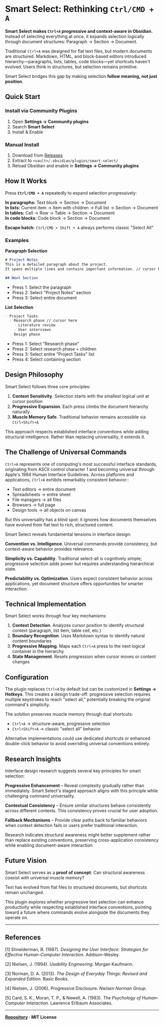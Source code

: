 # Smart Select: Rethinking `Ctrl/CMD + A`

**Smart Select makes `Ctrl+A` progressive and context-aware in Obsidian.** Instead of selecting everything at once, it expands selection logically through document structures: Paragraph → Section → Document.


Traditional `Ctrl+A` was designed for flat text files, but modern documents are structured. Markdown, HTML, and block-based editors introduced hierarchy—paragraphs, lists, tables, code blocks—yet shortcuts haven't evolved. Users think in structures, but selection remains primitive.

Smart Select bridges this gap by making selection **follow meaning, not just position**.

## Quick Start

### Install via Community Plugins
1. Open **Settings → Community plugins**  
2. Search **Smart Select**  
3. Install & Enable  

### Manual Install
1. Download from [Releases](https://github.com/jpaulpoliquit/smart-select/releases)  
2. Extract to `<vault>/.obsidian/plugins/smart-select/`  
3. Reload Obsidian and enable in **Settings → Community plugins**

## How It Works

Press **`Ctrl/CMD + A`** repeatedly to expand selection progressively:

**In paragraphs:** Text block → Section → Document  
**In lists:** Current item → Item with children → Full list → Section → Document  
**In tables:** Cell → Row → Table → Section → Document  
**In code blocks:** Code block → Section → Document

**Escape hatch:** `Ctrl/CMD + Shift + A` always performs classic "Select All"

### Examples

**Paragraph Selection**
```markdown
# Project Notes
This is a detailed paragraph about the project.
It spans multiple lines and contains important information. // cursor here

## Next Section
```
- Press 1: Select the paragraph
- Press 2: Select "Project Notes" section  
- Press 3: Select entire document

**List Selection**
```markdown
- Project Tasks
  - Research phase // cursor here
    - Literature review
    - User interviews
  - Design phase
```
- Press 1: Select "Research phase"
- Press 2: Select research phase + children
- Press 3: Select entire "Project Tasks" list
- Press 4: Select containing section

## Design Philosophy

Smart Select follows three core principles:

1. **Context Sensitivity**. Selection starts with the smallest logical unit at cursor position
2. **Progressive Expansion**. Each press climbs the document hierarchy naturally  
3. **Muscle Memory Safe**. Traditional behavior remains accessible via `Ctrl+Shift+A`

This approach respects established interface conventions while adding structural intelligence. Rather than replacing universality, it extends it.

## The Challenge of Universal Commands

`Ctrl+A` represents one of computing's most successful interface standards, originating from ASCII control character 1 and becoming universal through Apple's 1984 Human Interface Guidelines. Across platforms and applications, `Ctrl+A` exhibits remarkably consistent behavior::

- Text editors → entire document
- Spreadsheets → entire sheet  
- File managers → all files
- Browsers → full page
- Design tools → all objects on canvas

But this universality has a blind spot: it ignores how documents themselves have evolved from flat text to rich, structured content.

Smart Select reveals fundamental tensions in interface design:

**Convention vs. Intelligence**. Universal commands provide consistency, but context-aware behavior provides relevance.

**Simplicity vs. Capability**. Traditional select-all is cognitively simple; progressive selection adds power but requires understanding hierarchical state.

**Predictability vs. Optimization**. Users expect consistent behavior across applications, yet document structure offers opportunities for smarter interaction.

## Technical Implementation

Smart Select works through four key mechanisms:

1. **Context Detection**. Analyzes cursor position to identify structural context (paragraph, list item, table cell, etc.)
2. **Boundary Recognition**. Uses Markdown syntax to identify natural content boundaries
3. **Progressive Mapping**. Maps each `Ctrl+A` press to the next logical container in the hierarchy
4. **State Management**. Resets progression when cursor moves or content changes

## Configuration

The plugin replaces `Ctrl+A` by default but can be customized in **Settings → Hotkeys**. This creates a design trade-off: progressive selection requires multiple keystrokes to reach "select all," potentially breaking the original command's simplicity.

The solution preserves muscle memory through dual shortcuts:
- `Ctrl+A` → structure-aware, progressive selection
- `Ctrl+Shift+A` → classic "select all" behavior

Alternative implementations could use dedicated shortcuts or enhanced double-click behavior to avoid overriding universal conventions entirely.

## Research Insights

Interface design research suggests several key principles for smart selection:

**Progressive Enhancement** – Reveal complexity gradually rather than immediately. Smart Select's staged approach aligns with this principle while challenging command universality.

**Contextual Consistency** – Ensure similar structures behave consistently across different contexts. This consistency proves crucial for user adoption.

**Fallback Mechanisms** – Provide clear paths back to familiar behaviors when context detection fails or users prefer traditional interaction.

Research indicates structural awareness might better supplement rather than replace existing conventions, preserving cross-application consistency while enabling document-aware interaction.

## Future Vision

Smart Select serves as a **proof of concept**: Can structural awareness coexist with universal muscle memory?

Text has evolved from flat files to structured documents, but shortcuts remain unchanged.

This plugin explores whether progressive text selection can enhance productivity while respecting established interface conventions, pointing toward a future where commands evolve alongside the documents they operate on.

---

## References

[1] Shneiderman, B. (1987). *Designing the User Interface: Strategies for Effective Human-Computer Interaction*. Addison-Wesley.

[2] Nielsen, J. (1994). *Usability Engineering*. Morgan Kaufmann.

[3] Norman, D. A. (2013). *The Design of Everyday Things: Revised and Expanded Edition*. Basic Books.

[4] Nielsen, J. (2006). Progressive Disclosure. *Nielsen Norman Group*.

[5] Card, S. K., Moran, T. P., & Newell, A. (1983). *The Psychology of Human-Computer Interaction*. Lawrence Erlbaum Associates.

---

**[Repository](https://github.com/jpaulpoliquit/smart-select) · MIT License**